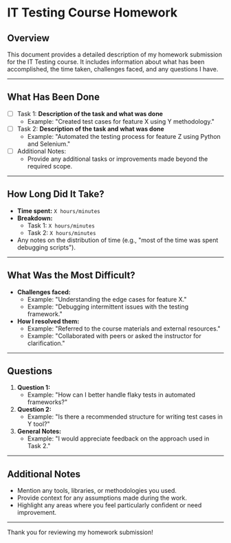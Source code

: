 # IT Testing Course Homework

## Overview
This document provides a detailed description of my homework submission for the IT Testing course. It includes information about what has been accomplished, the time taken, challenges faced, and any questions I have.

---

## What Has Been Done
- [ ] Task 1: **Description of the task and what was done**
  - Example: "Created test cases for feature X using Y methodology."
- [ ] Task 2: **Description of the task and what was done**
  - Example: "Automated the testing process for feature Z using Python and Selenium."
- [ ] Additional Notes:
  - Provide any additional tasks or improvements made beyond the required scope.

---

## How Long Did It Take?
- **Time spent:** `X hours/minutes`
- **Breakdown:** 
  - Task 1: `X hours/minutes`
  - Task 2: `X hours/minutes`
- Any notes on the distribution of time (e.g., "most of the time was spent debugging scripts").

---

## What Was the Most Difficult?
- **Challenges faced:**
  - Example: "Understanding the edge cases for feature X."
  - Example: "Debugging intermittent issues with the testing framework."
- **How I resolved them:**
  - Example: "Referred to the course materials and external resources."
  - Example: "Collaborated with peers or asked the instructor for clarification."

---

## Questions
1. **Question 1:** 
   - Example: "How can I better handle flaky tests in automated frameworks?"
2. **Question 2:** 
   - Example: "Is there a recommended structure for writing test cases in Y tool?"
3. **General Notes:** 
   - Example: "I would appreciate feedback on the approach used in Task 2."

---

## Additional Notes
- Mention any tools, libraries, or methodologies you used.
- Provide context for any assumptions made during the work.
- Highlight any areas where you feel particularly confident or need improvement.

---

Thank you for reviewing my homework submission!
